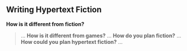 ## Writing Hypertext Fiction
**How is it different from fiction?**
> ...
**How is it different from games?**
> ...
**How do you plan fiction?**
> ...
**How could you plan hypertext fiction?**
> ...

